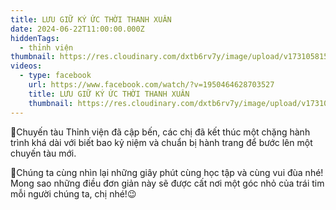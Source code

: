 ```yaml
---
title: LƯU GIỮ KÝ ỨC THỜI THANH XUÂN
date: 2024-06-22T11:00:00.000Z
hiddenTags:
  - thỉnh viện
thumbnail: https://res.cloudinary.com/dxtb6rv7y/image/upload/v1731058155/IMG_1959_jykl3p.jpg
videos:
  - type: facebook
    url: https://www.facebook.com/watch/?v=1950464628703527
    title: LƯU GIỮ KÝ ỨC THỜI THANH XUÂN
    thumbnail: https://res.cloudinary.com/dxtb6rv7y/image/upload/v1731058155/IMG_1959_jykl3p.jpg
---
```

🥹Chuyến tàu Thỉnh viện đã cập bến, các chị đã kết thúc một chặng hành trình khá dài với biết bao kỷ niệm và chuẩn bị hành trang để bước lên một chuyến tàu mới.

🥰Chúng ta cùng nhìn lại những giây phút cùng học tập và cùng vui đùa nhé! Mong sao những điều đơn giản này sẽ được cất nơi một góc nhỏ của trái tim mỗi người chúng ta, chị nhé!😉
